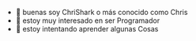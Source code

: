 - 👋 buenas soy ChriShark o 
más conocido como Chris
- 👀 estoy muy interesado en ser
Programador
- 🌱 estoy intentando aprender algunas
Cosas

<!---
ChriShark/ChriShark is a ✨ special ✨ repository because its `README.md` (this file) appears on your GitHub profile.
You can click the Preview link to take a look at your changes.
--->
